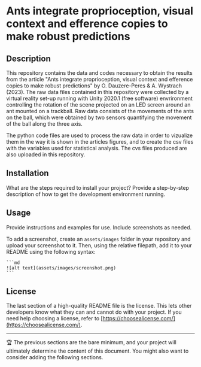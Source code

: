 # Ants integrate proprioception, visual context and efference copies to make robust predictions

## Description

This repository contains the data and codes necessary to obtain the results from the article "Ants integrate proprioception, visual context and efference copies to make robust predictions" by O. Dauzere-Peres & A. Wystrach (2023).
The raw data files contained in this repository were collected by a virtual reality set-up running with Unity 2020.1 (free software) envrironment controlling the rotation of the scene projected on an LED screen around an ant mounted on a trackball. Raw data consists of the movements of the ants on the ball, which were obtained by two sensors quantifying the movement of the ball along the three axis.

The python code files are used to process the raw data in order to vizualize them in the way it is shown in the articles figures, and to create the csv files with the variables used for statistical analysis. The cvs files produced are also uploaded in this repository.

## Installation

What are the steps required to install your project? Provide a step-by-step description of how to get the development environment running.

## Usage

Provide instructions and examples for use. Include screenshots as needed.

To add a screenshot, create an `assets/images` folder in your repository and upload your screenshot to it. Then, using the relative filepath, add it to your README using the following syntax:

    ```md
    ![alt text](assets/images/screenshot.png)
    ```
## License

The last section of a high-quality README file is the license. This lets other developers know what they can and cannot do with your project. If you need help choosing a license, refer to [https://choosealicense.com/](https://choosealicense.com/).

---

🏆 The previous sections are the bare minimum, and your project will ultimately determine the content of this document. You might also want to consider adding the following sections.
